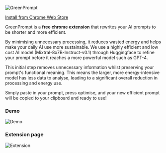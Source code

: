 


![GreenPrompt](https://github.com/user-attachments/assets/1c01e782-9e7b-417e-bb61-731d9c6c4d81)


[Install from Chrome Web Store](https://chromewebstore.google.com/detail/greenprompt/ojkbbbkllijlcdbjijcgcphebnjdonji)

GreenPrompt is a **free chrome extension** that rewrites your AI prompts to be shorter and more efficient. 

By minimising unnecessary processing, it reduces wasted energy and helps make your daily AI use more sustainable.
We use a highly efficient and low cost AI model (Mixtral-8x7B-Instruct-v0.1) through Huggingface to refine your prompt before it reaches a more powerful model such as GPT-4.

This initial step removes unnecessary information whilst preserving your prompt's functional meaning. This means the larger, more energy-intensive model has less data to analyse, leading to a significant overall reduction in processing and energy use.

Simply paste in your prompt, press optimise, and your new efficient prompt will be copied to your clipboard and ready to use!

### Demo

![Demo](https://github.com/user-attachments/assets/3e4f7d70-4bf1-42a0-9886-487677305fe7)



### Extension page

![Extension](https://github.com/user-attachments/assets/e95db60d-3123-4b2a-92be-3580e8ead156)